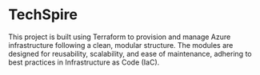 # TechSpire
This project is built using Terraform to provision and manage Azure infrastructure following a clean, modular structure. The modules are designed for reusability, scalability, and ease of maintenance, adhering to best practices in Infrastructure as Code (IaC).
